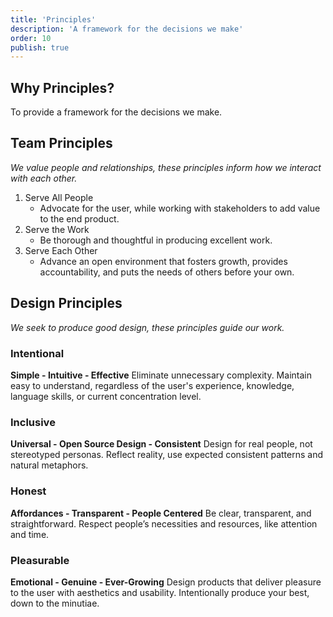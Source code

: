 ```yaml
---
title: 'Principles'
description: 'A framework for the decisions we make'
order: 10
publish: true
---
```


## Why Principles?

To provide a framework for the decisions we make.

## Team Principles

_We value people and relationships, these principles inform how we interact with each other._

1. Serve All People
    - Advocate for the user, while working with stakeholders to add value to the end product.
2. Serve the Work
    - Be thorough and thoughtful in producing excellent work.
3. Serve Each Other
    - Advance an open environment that fosters growth, provides accountability, and puts the needs of others before your own.

## Design Principles

_We seek to produce good design, these principles guide our work._

### Intentional

**Simple - Intuitive - Effective**
Eliminate unnecessary complexity. Maintain easy to understand, regardless of the user's experience, knowledge, language skills, or current concentration level.

### Inclusive

**Universal - Open Source Design - Consistent**
Design for real people, not stereotyped personas. Reflect reality, use expected consistent patterns and natural metaphors.

### Honest

**Affordances - Transparent - People Centered**
Be clear, transparent, and straightforward. Respect people’s necessities and resources, like attention and time.

### Pleasurable

**Emotional - Genuine - Ever-Growing**
Design products that deliver pleasure to the user with aesthetics and usability. Intentionally produce your best, down to the minutiae.
